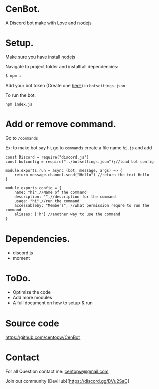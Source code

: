 CenBot.
===========

A Discord bot make with Love and [nodejs](https://nodejs.org)


Setup.
=============

Make sure you have install [nodejs](https://nodejs.org)

Navigate to project folder and install all dependencies:
   
   ``$ npm i``

Add your bot token (Create one [here](https://discord.com/developers/applications)) in ``botsettings.json``

To run the bot:

   ``npm index.js``

Add or remove command.
=====================

Go to ``/commands`` 

Ex: to make bot say hi, go to ``commands`` create a file name ``hi.js`` and add

```node
const Discord = require("discord.js")
const botconfig = require("../botsettings.json");//load bot config

module.exports.run = async (bot, message, args) => {
    return message.channel.send("Hello") //return the text Hello
}

module.exports.config = {
    name: "hi",//Name of the command
    description: "",//description for the command
    usage: "hi",//run the command 
    accessableby: "Members", //what permission requre to run the command
    aliases: ['h'] //another way to use the command
}
```
Dependencies.
============
  - discord.js
  - moment

ToDo.
====

 - Optimize the code
 - Add more modules
 - A full document on how to setup & run
 
 
Source code
===========

https://github.com/centopw/CenBot

Contact
=======
For all Question contact me:
centopw@gmail.com

Join out community (DevHub)[https://discord.gg/BVu2SaC]


